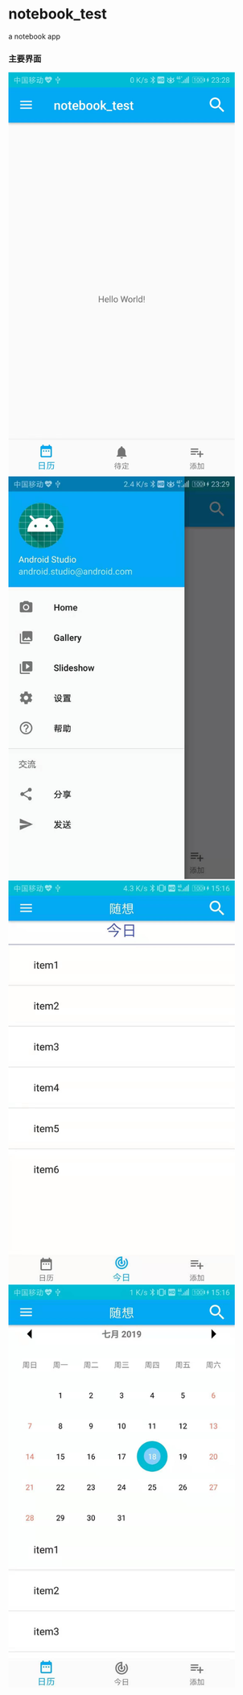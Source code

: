 # notebook_test
a notebook app
### 主要界面
<img src="https://github.com/notebook-android/notebook_test/blob/master/app/screenshot1.jpg" alt="Sample"  width="450" height="800">
<img src="https://github.com/notebook-android/notebook_test/blob/master/app/screenshot2.jpg" alt="Sample"  width="450" height="800">
<img src="https://github.com/notebook-android/notebook_test/blob/master/app/screenshot_for_today.jpg" alt="Sample"  width="450" height="800">
<img src="https://github.com/notebook-android/notebook_test/blob/master/app/screenshot_for_calender.jpg" alt="Sample"  width="450" height="800">
